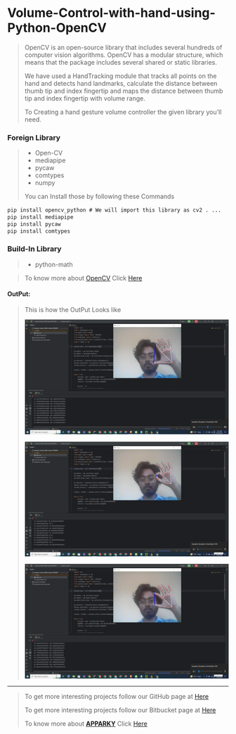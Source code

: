 # Volume-Control-with-hand-using-Python-OpenCV

> OpenCV is an open-source library that includes several hundreds of computer vision algorithms. 
> OpenCV has a modular structure, which means that the package includes several shared or static libraries.
> 
> We have used a HandTracking module that tracks all points on the hand and detects hand landmarks, 
> calculate the distance between thumb tip and index fingertip and maps the distance between thumb tip and index fingertip with volume range.
> 
> To Creating a hand gesture volume controller the given library you'll need.
 ###  Foreign Library
>  - Open-CV
>  - mediapipe
>  - pycaw
>  - comtypes
>  - numpy
> 
> You can Install those by following these Commands
> 
```commandline
pip install opencv_python # We will import this library as cv2 . ...
pip install mediapipe
pip install pycaw
pip install comtypes

```
### Build-In Library
> - python-math

> To know more about [OpenCV](https://opencv.org/) Click [Here](https://opencv.org/)
> 
> 



#### OutPut:
>
> This is how the OutPut Looks like
> 
> [![OpenCVPython](ss/Screenshot%20(4).png)](https://apparky.vercel.app/)
> 
> 
> [![OpenCVPython](ss/Screenshot%20(5).png)](https://apparky.vercel.app/)
> 
> 
> [![OpenCVPython](ss/Screenshot%20(6).png)](https://apparky.vercel.app/)
> 
> 






-------------------
> 
> To get more interesting projects follow our GitHub page at [Here](https://github.com/Apparky)
> 
> To get more interesting projects follow our Bitbucket page at [Here](https://bitbucket.org/apparky-web/workspace/overview)
> 
> To know more about [__APPARKY__](https://apparky.vercel.app/) Click [Here](https://apparky.vercel.app/)




